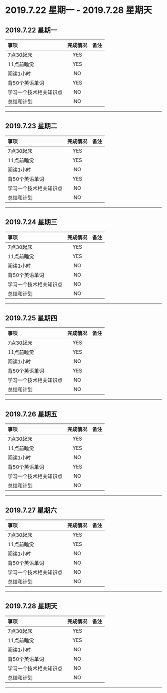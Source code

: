 # **2019.7.22 星期一 - 2019.7.28 星期天**


## 2019.7.22 星期一

| 事项                   | 完成情况 | 备注 |
| :--------------------- | :------: | :--- |
| 7点30起床              |   YES    |      |
| 11点前睡觉             |   YES    |
| 阅读1小时              |    NO    |
| 背50个英语单词         |   YES    |
| 学习一个技术相关知识点 |    NO    |
| 总结和计划             |    NO    |

***

## 2019.7.23 星期二

| 事项                   | 完成情况 | 备注 |
| :--------------------- | :------: | :--- |
| 7点30起床              |   YES    |      |
| 11点前睡觉             |   YES    |
| 阅读1小时              |    NO    |
| 背50个英语单词         |   YES    |
| 学习一个技术相关知识点 |    NO    |
| 总结和计划             |    NO    |

***

## 2019.7.24 星期三
| 事项                   | 完成情况 | 备注 |
| :--------------------- | :------: | :--- |
| 7点30起床              |   YES    |      |
| 11点前睡觉             |   YES    |
| 阅读1小时              |    NO    |
| 背50个英语单词         |    NO    |
| 学习一个技术相关知识点 |    NO    |
| 总结和计划             |    NO    |

***

## 2019.7.25 星期四

| 事项                   | 完成情况 | 备注 |
| :--------------------- | :------: | :--- |
| 7点30起床              |   YES    |      |
| 11点前睡觉             |   YES    |
| 阅读1小时              |    NO    |
| 背50个英语单词         |   YES    |
| 学习一个技术相关知识点 |    NO    |
| 总结和计划             |    NO    |

***

## 2019.7.26 星期五

| 事项                   | 完成情况 | 备注 |
| :--------------------- | :------: | :--- |
| 7点30起床              |   YES    |      |
| 11点前睡觉             |   YES    |
| 阅读1小时              |    NO    |
| 背50个英语单词         |   YES    |
| 学习一个技术相关知识点 |    NO    |
| 总结和计划             |    NO    |

***

## 2019.7.27 星期六

| 事项                   | 完成情况 | 备注 |
| :--------------------- | :------: | :--- |
| 7点30起床              |   YES    |      |
| 11点前睡觉             |   YES    |
| 阅读1小时              |    NO    |
| 背50个英语单词         |    NO    |
| 学习一个技术相关知识点 |    NO    |
| 总结和计划             |    NO    |

***

## 2019.7.28 星期天

| 事项                   | 完成情况 | 备注 |
| :--------------------- | :------: | :--- |
| 7点30起床              |   YES    |      |
| 11点前睡觉             |   YES    |
| 阅读1小时              |    NO    |
| 背50个英语单词         |    NO    |
| 学习一个技术相关知识点 |    NO    |
| 总结和计划             |    NO    |

***